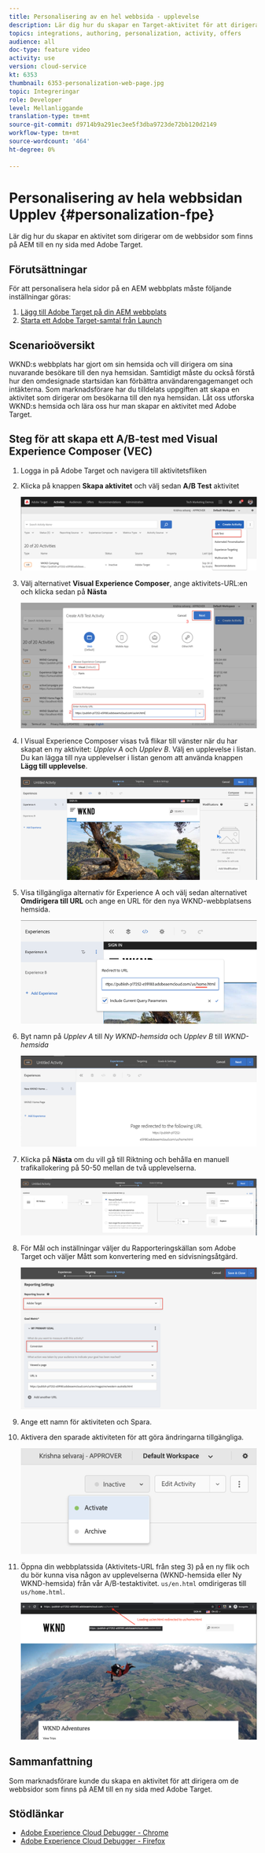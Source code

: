 ```yaml
---
title: Personalisering av en hel webbsida - upplevelse
description: Lär dig hur du skapar en Target-aktivitet för att dirigera om dina AEM webbsidor till nya sidor med Adobe Target.
topics: integrations, authoring, personalization, activity, offers
audience: all
doc-type: feature video
activity: use
version: cloud-service
kt: 6353
thumbnail: 6353-personalization-web-page.jpg
topic: Integreringar
role: Developer
level: Mellanliggande
translation-type: tm+mt
source-git-commit: d9714b9a291ec3ee5f3dba9723de72bb120d2149
workflow-type: tm+mt
source-wordcount: '464'
ht-degree: 0%

---
```



# Personalisering av hela webbsidan Upplev {#personalization-fpe}

Lär dig hur du skapar en aktivitet som dirigerar om de webbsidor som finns på AEM till en ny sida med Adobe Target.

## Förutsättningar

För att personalisera hela sidor på en AEM webbplats måste följande inställningar göras:

1. [Lägg till Adobe Target på din AEM webbplats](./add-target-launch-extension.md)
1. [Starta ett Adobe Target-samtal från Launch](./load-and-fire-target.md)

## Scenarioöversikt

WKND:s webbplats har gjort om sin hemsida och vill dirigera om sina nuvarande besökare till den nya hemsidan. Samtidigt måste du också förstå hur den omdesignade startsidan kan förbättra användarengagemanget och intäkterna. Som marknadsförare har du tilldelats uppgiften att skapa en aktivitet som dirigerar om besökarna till den nya hemsidan. Låt oss utforska WKND:s hemsida och lära oss hur man skapar en aktivitet med Adobe Target.

## Steg för att skapa ett A/B-test med Visual Experience Composer (VEC)

1. Logga in på Adobe Target och navigera till aktivitetsfliken
1. Klicka på knappen **Skapa aktivitet** och välj sedan **A/B Test** aktivitet

   ![A/B-aktivitet](assets/ab-target-activity.png)

1. Välj alternativet **Visual Experience Composer**, ange aktivitets-URL:en och klicka sedan på **Nästa**

   ![Aktivitets-URL](assets/ab-test-url.png)

1. I Visual Experience Composer visas två flikar till vänster när du har skapat en ny aktivitet: *Upplev A* och *Upplev B*. Välj en upplevelse i listan. Du kan lägga till nya upplevelser i listan genom att använda knappen **Lägg till upplevelse**.

   ![Experience Options](assets/experience-options.png)

1. Visa tillgängliga alternativ för Experience A och välj sedan alternativet **Omdirigera till URL** och ange en URL för den nya WKND-webbplatsens hemsida.

   ![Omdirigerings-URL](assets/redirect-url.png)

1. Byt namn på *Upplev A* till *Ny WKND-hemsida* och *Upplev B* till *WKND-hemsida*

   ![Annonser](assets/new-experiences.png)

1. Klicka på **Nästa** om du vill gå till Riktning och behålla en manuell trafikallokering på 50-50 mellan de två upplevelserna.

   ![Målinriktning](assets/targeting.png)

1. För Mål och inställningar väljer du Rapporteringskällan som Adobe Target och väljer Mått som konvertering med en sidvisningsåtgärd.

   ![Mål](assets/goals.png)

1. Ange ett namn för aktiviteten och Spara.
1. Aktivera den sparade aktiviteten för att göra ändringarna tillgängliga.

   ![Mål](assets/activate.png)

1. Öppna din webbplatssida (Aktivitets-URL från steg 3) på en ny flik och du bör kunna visa någon av upplevelserna (WKND-hemsida eller Ny WKND-hemsida) från vår A/B-testaktivitet. `us/en.html` omdirigeras till  `us/home.html`.

   ![Mål](assets/redirect-test.png)

## Sammanfattning

Som marknadsförare kunde du skapa en aktivitet för att dirigera om de webbsidor som finns på AEM till en ny sida med Adobe Target.

## Stödlänkar

* [Adobe Experience Cloud Debugger - Chrome](https://chrome.google.com/webstore/detail/adobe-experience-cloud-de/ocdmogmohccmeicdhlhhgepeaijenapj)
* [Adobe Experience Cloud Debugger - Firefox](https://addons.mozilla.org/en-US/firefox/addon/adobe-experience-platform-dbg/)

